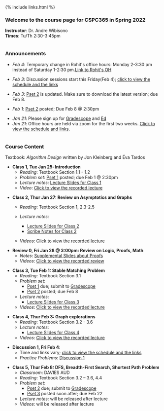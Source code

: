   
{% include links.html %}

### Welcome to the course page for CSPC365 in Spring 2022

**Instructor**: Dr. Andre Wibisono <br>
**Times**: Tu/Th 2:30-3:45pm <br>
<h1></h1>

### Announcements

* *Feb 4*: Temporary change in Rohit's office hours: Monday 2-3:30 pm instead of Saturday 1-2:30 pm.[Link to Rohit's OH](https://yale.zoom.us/j/98886949491)

* *Feb 3*: Discussion sessions start this Friday(Feb 4); [click to view the schedule and the links](/discussion)
* *Feb 3*: [Pset 2](/psets) is updated. Make sure to download the latest version; due Feb 8.

<p></p> 

* *Feb 1*: [Pset 2](/psets) posted; Due Feb 8 @ 2:30pm

<p></p>

* *Jan 21*: Please sign up for [Gradescope](https://www.gradescope.com/login) and [Ed](https://edstem.org)
* *Jan 21*: Office hours are held via zoom for the first two weeks. [Click to view the schedule and links](/discussion).


<h1></h1>

### Course Content

Textbook: *Algorithm Design* written by Jon Kleinberg and Éva Tardos

* **Class 1, Tue Jan 25: Introduction**
  * *Reading*: Textbook Section 1.1 - 1.2
  * *Problem set*: [Pset 1](/psets) posted; due Feb 1 @ 2:30pm
  * *Lecture notes*: [Lecture Slides for Class 1](https://github.com/cpsc365/cpsc365.github.io/files/7937353/Lec.1.pdf)
  * *Video*: [Click to view the recorded lecture](https://yale.hosted.panopto.com/Panopto/Pages/Viewer.aspx?id=4aec5f8e-1c9c-4f2e-877d-ae28015c64a1)

 <p></p>
  
* **Class 2, Thur Jan 27: Review on Asymptotics and Graphs**
  * *Reading*: Textbook Section 1, 2.3-2.5
  * *Lecture notes*: 
    * [Lecture Slides for Class 2](https://github.com/cpsc365/cpsc365.github.io/files/7954084/Lec.2.pdf)
    * [Scribe Notes for Class 2](https://github.com/cpsc365/cpsc365.github.io/files/7998487/Scribe.Notes.Lec.2.pdf)

  * *Videos*: [Click to view the recorded lecture](https://yale.hosted.panopto.com/Panopto/Pages/Viewer.aspx?id=0fc3e155-1541-45fd-8c43-ae2a015e9926)
 <p></p>

* **Review 0, Fri Jan 28 @ 3:00pm: Review on Logic, Proofs, Math**
  *  *Notes*: [Supplemental Slides about Proofs](https://github.com/cpsc365/cpsc365.github.io/files/7962841/Proofs.pdf)
  *  *Videos*: [Click to view the recorded review](https://yale.hosted.panopto.com/Panopto/Pages/Viewer.aspx?id=f1479bda-c7fd-4bdd-96eb-ae2b016e7b16) 
  
  
 <p></p>
 
* **Class 3, Tue Feb 1: Stable Matching Problem**
  * *Reading*: Textbook Section 3.1
  * *Problem set*: 
    * [Pset 1](/psets) due; submit to [Gradescope](https://www.gradescope.com)
    * [Pset 2](/psets) posted; due Feb 8
  * *Lecture notes*: 
     * [Lecture Slides for Class 3](https://github.com/cpsc365/cpsc365.github.io/files/7981882/CPSC.365.-.Lec.3.Stable.Matching.pdf)
  * *Videos*: [Click to view the recorded lecture](https://yale.hosted.panopto.com/Panopto/Pages/Viewer.aspx?id=f89b7223-ac76-4c7b-bce8-ae2f01648a12)
 
 <p></p>
 
 * **Class 4, Thur Feb 3: Graph explorations**
   * *Reading*: Textbook Section 3.2 - 3.6
   * *Lecture notes*:
     * [Lecture Slides for Class 4](https://github.com/cpsc365/cpsc365.github.io/files/7998469/CPSC.365.-.Lec.4_.Depth-First.Search.pdf)
   * *Videos*: [Click to view the recorded lecture](https://yale.hosted.panopto.com/Panopto/Pages/Viewer.aspx?id=5329ba1a-6515-4a35-8294-ae310166346d)

<p></p>

* **Discussion 1, Fri Feb 4**: 
  *  Time and links vary; [click to view the schedule and the links](/discussion)
  *  *Practice Problem*s: [Discussion 1](https://github.com/cpsc365/cpsc365.github.io/files/7999444/Dis1New.pdf)


 <p></p>

 * **Class 5, Thur Feb 8: DFS, Breadth-First Search, Shortest Path Problem**
   * *Classroom*: DAVIES AUD
   * *Reading*: Textbook Section 3.2 – 3.6, 4.4
   * *Problem set*: 
     * [Pset 2](/psets) due; submit to [Gradescope](https://www.gradescope.com)
     * [Pset 3](/psets) posted soon after; due Feb 22
   * *Lecture notes*: will be released after lecture
   * *Videos*: will be released after lecture

 <p></p>
 
&nbsp;&nbsp;&nbsp;&nbsp;
